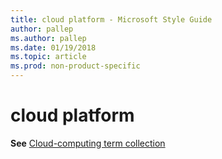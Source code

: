 ```yaml
---
title: cloud platform - Microsoft Style Guide
author: pallep
ms.author: pallep
ms.date: 01/19/2018
ms.topic: article
ms.prod: non-product-specific
---
```


# cloud platform

**See** [Cloud-computing term collection](~/a-z-word-list-term-collections/term-collections/cloud-computing-terms.md)
